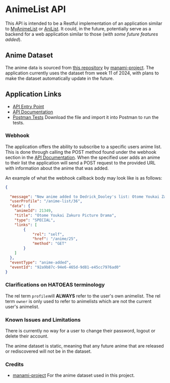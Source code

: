 # AnimeList API

This API is intended to be a Restful implementation of an application similar to [MyAnimeList](https://myanimelist.net/) or [AniList](https://anilist.co/). It could, in the future, potentially serve as a backend for a web application similar to those (*with some future features added*).

## Anime Dataset

The anime data is sourced from [this repository](https://github.com/manami-project/anime-offline-database) by [manami-project](https://github.com/manami-project). The application currently uses the dataset from week 11 of 2024, with plans to make the dataset automatically update in the future.

## Application Links

- [API Entry Point](https://aninac.com)
- [API Documentation](https://aninac.com/api-docs/) 
- [Postman Tests](./postman-tests.json) Download the file and import it into Postman to run the tests.

### Webhook

The application offers the ability to subscribe to a specific users anime list. This is done through calling the POST method found under the webhook section in the [API Documentation](). When the specified user adds an anime to their list the application will send a POST request to the provided URL with information about the anime that was added.

An example of what the webhook callback body may look like is as follows:

```json
{
  
  "message": "New anime added to Dedrick_Dooley's list: Otome Youkai Zakuro Picture Drama - SPECIAL",
  "userProfile": "/anime-list/36",
  "data": {
    "animeId": 21349,
    "title": "Otome Youkai Zakuro Picture Drama",
    "type": "SPECIAL",
    "links": [ 
        { 
            "rel": "self", 
            "href": "/anime/25", 
            "method": "GET" 
        } 
    ]
  },
  "eventType": "anime-added",
  "eventId": "92a9b87c-94e6-465d-9d81-e45cc7976ad0"
}
```

### Clarifications on HATOEAS terminology

The rel term ``profile``will **ALWAYS** refer to the user's own animelist. The rel term ``owner`` is only used to refer to animelists which are not the current user's animelist.

### Known Issues and Limitations

There is currently no way for a user to change their password, logout or delete their account.

The anime dataset is static, meaning that any future anime that are released or rediscovered will not be in the dataset.

### Credits

- [manami-project](https://github.com/manami-project) For the anime dataset used in this project.
